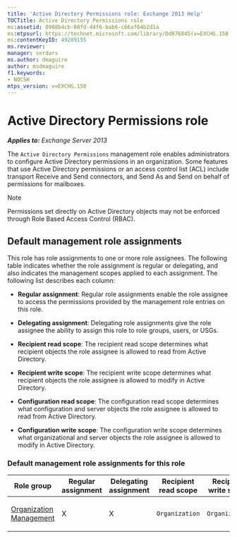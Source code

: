 ```yaml
---
title: 'Active Directory Permissions role: Exchange 2013 Help'
TOCTitle: Active Directory Permissions role
ms:assetid: 0908b4cb-08fd-44f6-bab6-c66af64b2d1a
ms:mtpsurl: https://technet.microsoft.com/library/Dd876845(v=EXCHG.150)
ms:contentKeyID: 49289155
ms.reviewer: 
manager: serdars
ms.author: dmaguire
author: msdmaguire
f1.keywords:
- NOCSH
mtps_version: v=EXCHG.150
---
```


# Active Directory Permissions role

_**Applies to:** Exchange Server 2013_

The `Active Directory Permissions` management role enables administrators to configure Active Directory permissions in an organization. Some features that use Active Directory permissions or an access control list (ACL) include transport Receive and Send connectors, and Send As and Send on behalf of permissions for mailboxes.

> [!NOTE]
> Permissions set directly on Active Directory objects may not be enforced through Role Based Access Control (RBAC).

## Default management role assignments

This role has role assignments to one or more role assignees. The following table indicates whether the role assignment is regular or delegating, and also indicates the management scopes applied to each assignment. The following list describes each column:

- **Regular assignment**: Regular role assignments enable the role assignee to access the permissions provided by the management role entries on this role.

- **Delegating assignment**: Delegating role assignments give the role assignee the ability to assign this role to role groups, users, or USGs.

- **Recipient read scope**: The recipient read scope determines what recipient objects the role assignee is allowed to read from Active Directory.

- **Recipient write scope**: The recipient write scope determines what recipient objects the role assignee is allowed to modify in Active Directory.

- **Configuration read scope**: The configuration read scope determines what configuration and server objects the role assignee is allowed to read from Active Directory.

- **Configuration write scope**: The configuration write scope determines what organizational and server objects the role assignee is allowed to modify in Active Directory.

### Default management role assignments for this role

<table style="width:100%;">
<colgroup>
<col style="width: 14%" />
<col style="width: 14%" />
<col style="width: 14%" />
<col style="width: 14%" />
<col style="width: 14%" />
<col style="width: 14%" />
<col style="width: 14%" />
</colgroup>
<thead>
<tr class="header">
<th>Role group</th>
<th>Regular assignment</th>
<th>Delegating assignment</th>
<th>Recipient read scope</th>
<th>Recipient write scope</th>
<th>Configuration read scope</th>
<th>Configuration write scope</th>
</tr>
</thead>
<tbody>
<tr class="odd">
<td><p><a href="organization-management-exchange-2013-help.md">Organization Management</a></p></td>
<td><p>X</p></td>
<td><p>X</p></td>
<td><p><code>Organization</code></p></td>
<td><p><code>Organization</code></p></td>
<td><p><code>OrganizationConfig</code></p></td>
<td><p><code>OrganizationConfig</code></p></td>
</tr>
</tbody>
</table>
